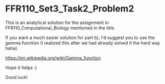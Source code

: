 # FFR110_Set3_Task2_Problem2

This is an analytical solution for the assignment in FFR110_Computational_Biology mentioned in the title. 


If you want a much easier solution for part b), I'd suggest you to use the gamma function (I realized this after we had already solved it the hard way haha).

https://en.wikipedia.org/wiki/Gamma_function


Hope it helps :) 

Good luck!
